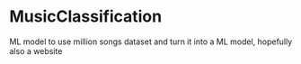 # MusicClassification
ML model to use million songs dataset and turn it into a ML model, hopefully also a website 
